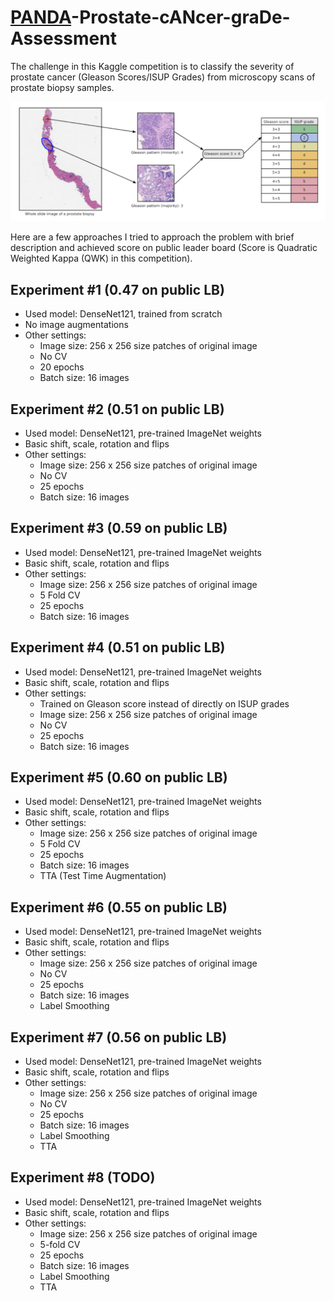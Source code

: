 # [PANDA](https://www.kaggle.com/c/prostate-cancer-grade-assessment)-Prostate-cANcer-graDe-Assessment

The challenge in this Kaggle competition is to classify the severity of prostate cancer (Gleason Scores/ISUP Grades) from microscopy scans of prostate biopsy samples. 

![Example Biopsy Sample and the grading system](./images/desc.png)

Here are a few approaches I tried to approach the problem with brief description and achieved score on public leader board (Score is Quadratic Weighted Kappa (QWK) in this competition).


## Experiment #1 (0.47 on public LB)
- Used model: DenseNet121, trained from scratch
- No image augmentations
- Other settings:
  - Image size: 256 x 256 size patches of original image
  - No CV
  - 20 epochs
  - Batch size: 16 images

## Experiment #2 (0.51 on public LB)
- Used model: DenseNet121, pre-trained ImageNet weights
- Basic shift, scale, rotation and flips
- Other settings:
  - Image size: 256 x 256 size patches of original image
  - No CV
  - 25 epochs
  - Batch size: 16 images

## Experiment #3 (0.59 on public LB)
- Used model: DenseNet121, pre-trained ImageNet weights
- Basic shift, scale, rotation and flips
- Other settings:
  - Image size: 256 x 256 size patches of original image
  - 5 Fold CV
  - 25 epochs
  - Batch size: 16 images

## Experiment #4 (0.51 on public LB)
- Used model: DenseNet121, pre-trained ImageNet weights
- Basic shift, scale, rotation and flips
- Other settings:
  - Trained on Gleason score instead of directly on ISUP grades
  - Image size: 256 x 256 size patches of original image
  - No CV
  - 25 epochs
  - Batch size: 16 images
  
## Experiment #5 (0.60 on public LB)
- Used model: DenseNet121, pre-trained ImageNet weights
- Basic shift, scale, rotation and flips
- Other settings:
  - Image size: 256 x 256 size patches of original image
  - 5 Fold CV
  - 25 epochs
  - Batch size: 16 images
  - TTA (Test Time Augmentation)

## Experiment #6 (0.55 on public LB)
- Used model: DenseNet121, pre-trained ImageNet weights
- Basic shift, scale, rotation and flips
- Other settings:
  - Image size: 256 x 256 size patches of original image
  - No CV
  - 25 epochs
  - Batch size: 16 images
  - Label Smoothing
  
## Experiment #7 (0.56 on public LB)
- Used model: DenseNet121, pre-trained ImageNet weights
- Basic shift, scale, rotation and flips
- Other settings:
  - Image size: 256 x 256 size patches of original image
  - No CV
  - 25 epochs
  - Batch size: 16 images
  - Label Smoothing
  - TTA
  
## Experiment #8 (TODO)
- Used model: DenseNet121, pre-trained ImageNet weights
- Basic shift, scale, rotation and flips
- Other settings:
  - Image size: 256 x 256 size patches of original image
  - 5-fold CV
  - 25 epochs
  - Batch size: 16 images
  - Label Smoothing
  - TTA
 
